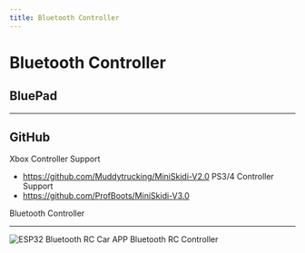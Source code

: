 ```yaml
---
title: Bluetooth Controller
---
```

# Bluetooth Controller
## BluePad
___
## GitHub
Xbox Controller Support
- https://github.com/Muddytrucking/MiniSkidi-V2.0
PS3/4 Controller Support
- https://github.com/ProfBoots/MiniSkidi-V3.0

Bluetooth Controller
___

![ESP32 Bluetooth RC Car APP Bluetooth RC Controller](https://www.youtube.com/watch?v=RWFrd_aHiwI)
